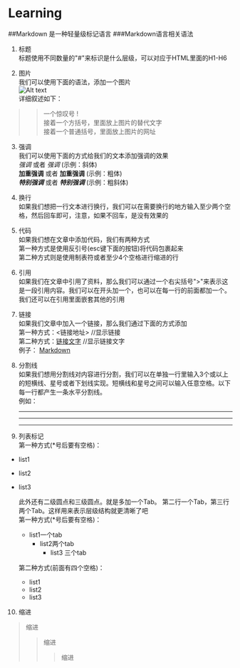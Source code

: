# Learning
##Markdown 是一种轻量级标记语言
###Markdown语言相关语法  
1. 标题  
   标题使用不同数量的"#"来标识是什么层级，可以对应于HTML里面的H1-H6  

2. 图片  
   我们可以使用下面的语法，添加一个图片  
   ![Alt text](/path/to/img.jpg)  
   详细叙述如下：  
>>一个惊叹号 !   
>>接着一个方括号，里面放上图片的替代文字  
>>接着一个普通括号，里面放上图片的网址  

3. 强调  
   我们可以使用下面的方式给我们的文本添加强调的效果  
   *强调* 或者 _强调_  (示例：斜体)  
   **加重强调** 或者 __加重强调__ (示例：粗体)  
   ***特别强调*** 或者 ___特别强调___ (示例：粗斜体)    

4. 换行  
   如果我们想把一行文本进行换行，我们可以在需要换行的地方输入至少两个空格，然后回车即可，注意，如果不回车，是没有效果的  

5. 代码  
   如果我们想在文章中添加代码，我们有两种方式  
   第一种方式是使用反引号(esc键下面的按钮)将代码包裹起来  
   第二种方式则是使用制表符或者至少4个空格进行缩进的行  

6. 引用  
   如果我们在文章中引用了资料，那么我们可以通过一个右尖括号">"来表示这是一段引用内容。我们可以在开头加一个，也可以在每一行的前面都加一个。我们还可以在引用里面嵌套其他的引用  

7. 链接  
   如果我们文章中加入一个链接，那么我们通过下面的方式添加  
   第一种方式：<链接地址>     //显示链接  
   第二种方式：[链接文字](链接地址)   //显示链接文字  
   例子： [Markdown](http://blog.csdn.net/zhaokaiqiang1992)  

8. 分割线  
   如果我们想用分割线对内容进行分割，我们可以在单独一行里输入3个或以上的短横线、星号或者下划线实现。短横线和星号之间可以输入任意空格。以下每一行都产生一条水平分割线。  
   例如：  
   ***  
   ---  
   - - -   
    
9. 列表标记  
   第一种方式(*号后要有空格)：  
* list1  
* list2  
* list3 

   此外还有二级圆点和三级圆点。就是多加一个Tab。
   第二行一个Tab，第三行两个Tab。这样用来表示层级结构就更清晰了吧   
   第一种方式(*号后要有空格)：  
   * list1一个tab  
      * list2两个tab  
         * list3 三个tab    
    
    第二种方式(前面有四个空格)：  
    - list1  
    - list2  
    - list3  

10. 缩进  
>缩进  
>>缩进  
>>>缩进  
